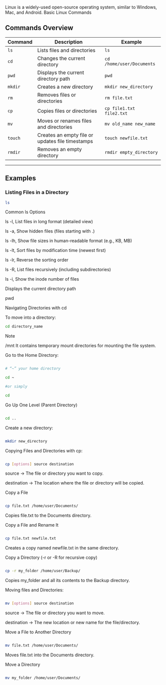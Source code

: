 Linux is a widely-used open-source operating system, similar to Windows, Mac, and Android.
Basic Linux Commands
## Commands Overview  

| Command | Description | Example |
|---------|-------------|---------|
| `ls` | Lists files and directories | `ls` |
| `cd` | Changes the current directory | `cd /home/user/Documents` |
| `pwd` | Displays the current directory path | `pwd` |
| `mkdir` | Creates a new directory | `mkdir new_directory` |
| `rm` | Removes files or directories | `rm file.txt` |
| `cp` | Copies files or directories | `cp file1.txt file2.txt` |
| `mv` | Moves or renames files and directories | `mv old_name new_name` |
| `touch` | Creates an empty file or updates file timestamps | `touch newfile.txt` |
| `rmdir` | Removes an empty directory | `rmdir empty_directory` |

---

## Examples  

### Listing Files in a Directory  

```bash
ls
```
Common ls Options 

ls -l, List files in long format (detailed view) 

ls -a, Show hidden files (files starting with .) 

ls -lh, Show file sizes in human-readable format (e.g., KB, MB) 

ls -lt, Sort files by modification time (newest first) 

ls -lr, Reverse the sorting order 

ls -R, List files recursively (including subdirectories) 

ls -i, Show the inode number of files 

 

Displays the current directory path 

pwd 

Navigating Directories with cd 

To move into a directory: 

```bash  
cd directory_name 
``` 

Note 

/mnt	It contains temporary mount directories for mounting the file system. 

Go to the Home Directory: 

```bash 

# “~” your home directory 

cd ~ 

#or simply 

cd 

``` 

Go Up One Level (Parent Directory) 

```bash 

cd .. 

``` 

Create a new directory: 

```bash  

mkdir new_directory 

``` 

 

Copying Files and Directories with cp: 

```bash 

cp [options] source destination 

``` 

source → The file or directory you want to copy. 

destination → The location where the file or directory will be copied. 

 

Copy a File 

```bash  

cp file.txt /home/user/Documents/ 

``` 

Copies file.txt to the Documents directory. 

Copy a File and Rename It 

``` bash 

cp file.txt newfile.txt 
``` 

Creates a copy named newfile.txt in the same directory. 

Copy a Directory (-r or -R for recursive copy) 

``` bash 

cp -r my_folder /home/user/Backup/ 
``` 

Copies my_folder and all its contents to the Backup directory. 

 

Moving files and Directories: 

```bash 

mv [options] source destination 

``` 

source → The file or directory you want to move. 

destination → The new location or new name for the file/directory. 

Move a File to Another Directory 

```bash 

mv file.txt /home/user/Documents/ 
``` 

Moves file.txt into the Documents directory. 

Move a Directory 

``` bash 

mv my_folder /home/user/Documents/ 

``` 
